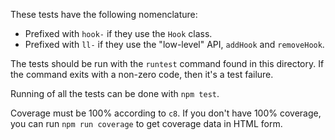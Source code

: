 These tests have the following nomenclature:

* Prefixed with `hook-` if they use the `Hook` class.
* Prefixed with `ll-` if they use the "low-level" API, `addHook` and
  `removeHook`.

The tests should be run with the `runtest` command found in this directory. If
the command exits with a non-zero code, then it's a test failure.

Running of all the tests can be done with `npm test`.

Coverage must be 100% according to `c8`. If you don't have 100% coverage, you
can run `npm run coverage` to get coverage data in HTML form.
